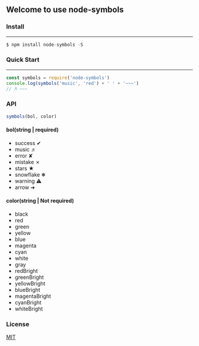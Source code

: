 ## Welcome to use node-symbols

### Install
------
```js
$ npm install node-symbols -S
```

### Quick Start
------
```js
const symbols = require('node-symbols')
console.log(symbols('music', 'red') + ' ' + '~~~')
// ♬ ~~~
```
### API
```js
symbols(bol, color)
```

#### bol(string | required)
* success ✔
* music ♬
* error ✘
* mistake ✗
* stars ★
* snowflake ❅
* warning ⚠
* arrow ➜

#### color(string | Not required)
* black
* red
* green
* yellow
* blue
* magenta
* cyan
* white
* gray
* redBright
* greenBright
* yellowBright
* blueBright
* magentaBright
* cyanBright
* whiteBright

### License
[MIT]()